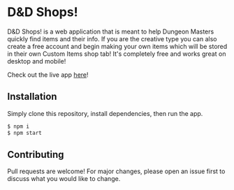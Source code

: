 # D&D Shops!

D&D Shops! is a web application that is meant to help Dungeon Masters quickly find items and their info. If you are the creative type you can also create a free account and begin making your own items which will be stored in their own Custom Items shop tab! It's completely free and works great on desktop and mobile!

Check out the live app [here](https://dnd-shops.web.app)!

## Installation

Simply clone this repository, install dependencies, then run the app.

```bash
$ npm i
$ npm start
```

## Contributing
Pull requests are welcome! For major changes, please open an issue first to discuss what you would like to change.
